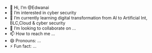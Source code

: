 - 👋 Hi, I’m @Edwanai
- 👀 I’m interested in cyber security
- 🌱 I’m currently learning digital transformation from AI to Artificial Int, BLC,Cloud & cyber security
- 💞️ I’m looking to collaborate on ...
- 📫 How to reach me ...
- 😄 Pronouns: ...
- ⚡ Fun fact: ...

<!---
Edwanai/Edwanai is a ✨ special ✨ repository because its `README.md` (this file) appears on your GitHub profile.
You can click the Preview link to take a look at your changes.
--->
